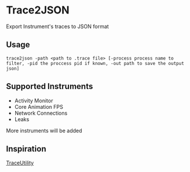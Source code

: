 # Trace2JSON
Export Instrument's traces to JSON format

## Usage
```
trace2json -path <path to .trace file> [-process process name to filter, -pid the proccess pid if known, -out path to save the output json]
```

## Supported Instruments
- Activity Monitor
- Core Animation FPS
- Network Connections
- Leaks

More instruments will be added

## Inspiration
[TraceUtility](https://github.com/Qusic/TraceUtility)
